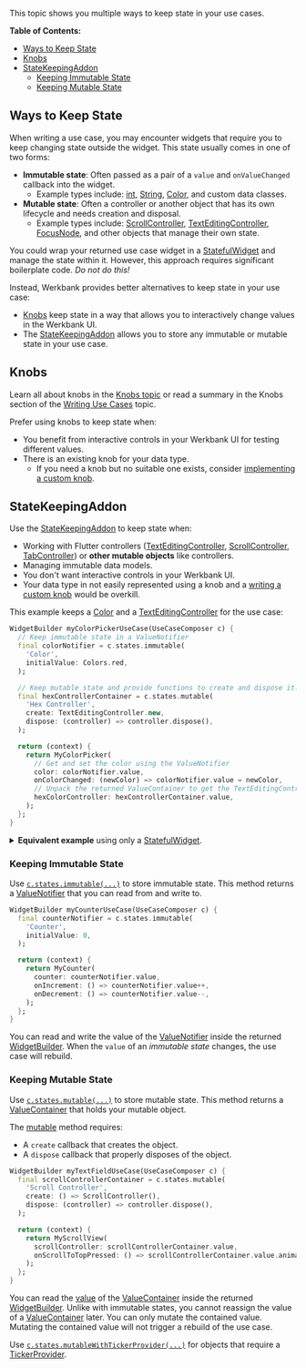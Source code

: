 This topic shows you multiple ways to keep state in your use cases.

**Table of Contents:**
- [Ways to Keep State](#ways-to-keep-state)
- [Knobs](#knobs)
- [StateKeepingAddon](#statekeepingaddon)
  - [Keeping Immutable State](#keeping-immutable-state)
  - [Keeping Mutable State](#keeping-mutable-state)

## Ways to Keep State

When writing a use case, you may encounter widgets that require you to keep changing state outside the widget.
This state usually comes in one of two forms:
- **Immutable state**: Often passed as a pair of a `value` and `onValueChanged` callback into the widget.
  - Example types include:
    [int](https://api.flutter.dev/flutter/dart-core/int-class.html),
    [String](https://api.flutter.dev/flutter/dart-core/String-class.html),
    [Color](https://api.flutter.dev/flutter/dart-ui/Color-class.html),
    and custom data classes.
- **Mutable state**: Often a controller or another object that has its own lifecycle and needs creation and disposal.
  - Example types include:
    [ScrollController](https://api.flutter.dev/flutter/widgets/ScrollController-class.html),
    [TextEditingController](https://api.flutter.dev/flutter/widgets/TextEditingController-class.html),
    [FocusNode](https://api.flutter.dev/flutter/widgets/FocusNode-class.html),
    and other objects that manage their own state.

You could wrap your returned use case widget in a [StatefulWidget](https://api.flutter.dev/flutter/widgets/StatefulWidget-class.html)
and manage the state within it.
However, this approach requires significant boilerplate code.
*Do not do this!*

Instead, Werkbank provides better alternatives to keep state in your use case:
- [Knobs](Knobs-topic.html) keep state in a way that allows you to interactively change values in the Werkbank UI.
- The [StateKeepingAddon](../werkbank/StateKeepingAddon-class.html) allows you to store any immutable or mutable state in your use case.

## Knobs

Learn all about knobs in the [Knobs topic](Knobs-topic.html)
or read a summary in the Knobs section of the [Writing Use Cases](../werkbank/Writing%20Use%20Cases-topic.html#knobs) topic.

Prefer using knobs to keep state when:
- You benefit from interactive controls in your Werkbank UI for testing different values.
- There is an existing knob for your data type.
  - If you need a knob but no suitable one exists, consider [implementing a custom knob](Knobs-topic.html#creating-custom-knobs).

## StateKeepingAddon

Use the [StateKeepingAddon](../werkbank/StateKeepingAddon-class.html) to keep state when:
- Working with Flutter controllers ([TextEditingController](https://api.flutter.dev/flutter/widgets/TextEditingController-class.html), [ScrollController](https://api.flutter.dev/flutter/widgets/ScrollController-class.html), [TabController](https://api.flutter.dev/flutter/material/TabController-class.html)) or **other mutable objects** like controllers.
- Managing immutable data models.
- You don't want interactive controls in your Werkbank UI.
- Your data type in not easily represented using a knob and a [writing a custom knob](Knobs-topic.html#creating-custom-knobs) would be overkill.

This example keeps a [Color](https://api.flutter.dev/flutter/dart-ui/Color-class.html) and a
[TextEditingController](https://api.flutter.dev/flutter/widgets/TextEditingController-class.html)
for the use case:

```dart
WidgetBuilder myColorPickerUseCase(UseCaseComposer c) {
  // Keep immutable state in a ValueNotifier
  final colorNotifier = c.states.immutable(
    'Color',
    initialValue: Colors.red,
  );

  // Keep mutable state and provide functions to create and dispose it.
  final hexControllerContainer = c.states.mutable(
    'Hex Controller',
    create: TextEditingController.new,
    dispose: (controller) => controller.dispose(),
  );

  return (context) {
    return MyColorPicker(
      // Get and set the color using the ValueNotifier
      color: colorNotifier.value,
      onColorChanged: (newColor) => colorNotifier.value = newColor,
      // Unpack the returned ValueContainer to get the TextEditingController
      hexColorController: hexControllerContainer.value,
    );
  };
}
```

<details>
<summary><b>Equivalent example</b> using only a <a href="https://api.flutter.dev/flutter/widgets/StatefulWidget-class.html">StatefulWidget</a>.</summary>

This illustrates the issue that the [StateKeepingAddon](../werkbank/StateKeepingAddon-class.html) solves for you, since **you don't have to do this**:

```dart
WidgetBuilder myColorPickerUseCase(UseCaseComposer c) {
  return (context) {
    return _MyColorPickerStateProvider(
      builder: (context, color, setColor, hexColorController) {
        return MyColorPicker(
          color: color,
          onColorChanged: setColor,
          hexColorController: hexColorController,
        );
      },
    );
  };
}

class _MyColorPickerStateProvider extends StatefulWidget {
  const _MyColorPickerStateProvider({
    required this.builder,
  });

  final Widget Function(
    BuildContext context,
    Color color,
    ValueChanged<Color> setColor,
    TextEditingController hexColorController,
    )
  builder;

  @override
  State<_MyColorPickerStateProvider> createState() =>
    _MyColorPickerStateProviderState();
}

class _MyColorPickerStateProviderState
  extends State<_MyColorPickerStateProvider> {
  Color _color = Colors.red;
  final TextEditingController _hexColorController = TextEditingController();

  @override
  void dispose() {
    _hexColorController.dispose();
    super.dispose();
  }

  @override
  Widget build(BuildContext context) {
    return widget.builder(
      context,
      _color,
      (newColor) => setState(() => _color = newColor),
      _hexColorController,
    );
  }
}
```

</details>

### Keeping Immutable State

Use [`c.states.immutable(...)`](../werkbank/StatesComposer/immutable.html) to store immutable state.
This method returns a [ValueNotifier](https://api.flutter.dev/flutter/foundation/ValueNotifier-class.html) that you can read from and write to.

```dart
WidgetBuilder myCounterUseCase(UseCaseComposer c) {
  final counterNotifier = c.states.immutable(
    'Counter',
    initialValue: 0,
  );

  return (context) {
    return MyCounter(
      counter: counterNotifier.value,
      onIncrement: () => counterNotifier.value++,
      onDecrement: () => counterNotifier.value--,
    );
  };
}
```

You can read and write the value of the [ValueNotifier](https://api.flutter.dev/flutter/foundation/ValueNotifier-class.html) inside the returned [WidgetBuilder](https://api.flutter.dev/flutter/widgets/WidgetBuilder.html).
When the `value` of an *immutable state* changes, the use case will rebuild.

### Keeping Mutable State

Use [`c.states.mutable(...)`](../werkbank/StatesComposer/mutable.html) to store mutable state.
This method returns a [ValueContainer](../werkbank/ValueContainer-class.html) that holds your mutable object.

The [mutable](../werkbank/StatesComposer/mutable.html) method requires:
- A `create` callback that creates the object.
- A `dispose` callback that properly disposes of the object.

```dart
WidgetBuilder myTextFieldUseCase(UseCaseComposer c) {
  final scrollControllerContainer = c.states.mutable(
    'Scroll Controller',
    create: () => ScrollController(),
    dispose: (controller) => controller.dispose(),
  );

  return (context) {
    return MyScrollView(
      scrollController: scrollControllerContainer.value,
      onScrollToTopPressed: () => scrollControllerContainer.value.animateTo(0),
    );
  };
}
```

You can read the [value](../werkbank/ValueContainer/value.html) of the [ValueContainer](../werkbank/ValueContainer-class.html) inside the returned [WidgetBuilder](https://api.flutter.dev/flutter/widgets/WidgetBuilder.html).
Unlike with immutable states, you cannot reassign the value of a [ValueContainer](../werkbank/ValueContainer-class.html) later.
You can only mutate the contained value.
Mutating the contained value will not trigger a rebuild of the use case.

Use [`c.states.mutableWithTickerProvider(...)`](../werkbank/StatesComposer/mutableWithTickerProvider.html) for objects that require a [TickerProvider](https://api.flutter.dev/flutter/scheduler/TickerProvider-class.html).
